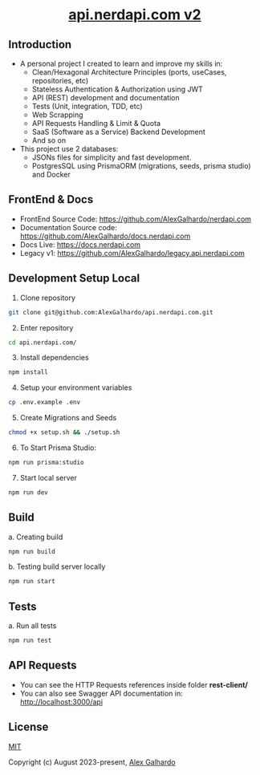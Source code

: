 <div align="center">
 <h1 align="center"><a href="https://api.nerdapi.com/" target="_blank">api.nerdapi.com v2</a></h1>
</div>

## Introduction

- A personal project I created to learn and improve my skills in:
   - Clean/Hexagonal Architecture Principles (ports, useCases, repositories, etc)
   - Stateless Authentication & Authorization using JWT
   - API (REST) development and documentation
   - Tests (Unit, integration, TDD, etc)
   - Web Scrapping
   - API Requests Handling & Limit & Quota
   - SaaS (Software as a Service) Backend Development
   - And so on
- This project use 2 databases:
   - JSONs files for simplicity and fast development.
   - PostgresSQL using PrismaORM (migrations, seeds, prisma studio) and Docker

## FrontEnd & Docs
- FrontEnd Source Code: <https://github.com/AlexGalhardo/nerdapi.com>
- Documentation Source code: <https://github.com/AlexGalhardo/docs.nerdapi.com>
- Docs Live: <https://docs.nerdapi.com>
- Legacy v1: <https://github.com/AlexGalhardo/legacy.api.nerdapi.com>

## Development Setup Local

1. Clone repository
```bash
git clone git@github.com:AlexGalhardo/api.nerdapi.com.git
```

2. Enter repository
```bash
cd api.nerdapi.com/
```

3. Install dependencies
```bash
npm install
```

4. Setup your environment variables
```bash
cp .env.example .env
```

5. Create Migrations and Seeds
```bash
chmod +x setup.sh && ./setup.sh
```

6. To Start Prisma Studio:
```bash
npm run prisma:studio
```

7. Start local server
```bash
npm run dev
```

## Build
a. Creating build
```bash
npm run build
```

b. Testing build server locally
```bash
npm run start
```

## Tests

a. Run all tests
```bash
npm run test
```

## API Requests

- You can see the HTTP Requests references inside folder **rest-client/**
- You can also see Swagger API documentation in: <http://localhost:3000/api>

## License

[MIT](http://opensource.org/licenses/MIT)

Copyright (c) August 2023-present, [Alex Galhardo](https://github.com/AlexGalhardo)
